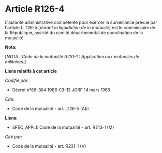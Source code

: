 # Article R126-4

L'autorité administrative compétente pour exercer la surveillance prévue par l'article L. 126-5 [*durant la liquidation de la
mutuelle*] est le commissaire de la République, assisté du comité départemental de coordination de la mutualité.

**Nota:**

[*NOTA : Code de la mutualité R231-1 : Application aux mutuelles de militaires.*]

**Liens relatifs à cet article**

_Codifié par_:

  - Décret n°86-384 1986-03-13 JORF 14 mars 1986

_Cite_:

  - Code de la mutualité - art. L126-5 (Ab)

**Liens**:

  - SPEC_APPLI: Code de la mutualité - art. R213-1 (M)

_Cité par_:

  - Code de la mutualité - art. R231-1 (V)
